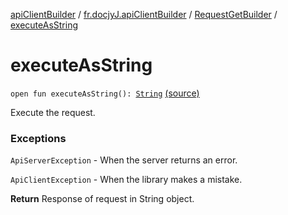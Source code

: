 [apiClientBuilder](../../index.md) / [fr.docjyJ.apiClientBuilder](../index.md) / [RequestGetBuilder](index.md) / [executeAsString](./execute-as-string.md)

# executeAsString

`open fun executeAsString(): `[`String`](https://kotlinlang.org/api/latest/jvm/stdlib/kotlin/-string/index.html) [(source)](https://github.com/docjyj/apiClientBuilder/tree/master/src/main/kotlin/fr/docjyJ/apiClientBuilder/RequestGetBuilder.kt#L144)

Execute the request.

### Exceptions

`ApiServerException` - When the server returns an error.

`ApiClientException` - When the library makes a mistake.

**Return**
Response of request in String object.

